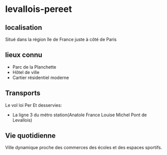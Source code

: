 # levallois-pereet

## localisation 
Situé dans la région île de France juste à côté de Paris
## lieux connu
- Parc de la Planchette
- Hôtel de ville
- Cartier résidentiel moderne
 
 ## Transports 
 Le vol loi Per Et desservies:
 - La ligne 3 du métro station(Anatole France Louise Michel Pont de Levallois)

 ## Vie quotidienne
 Ville dynamique proche des commerces des écoles et des espaces sportifs.